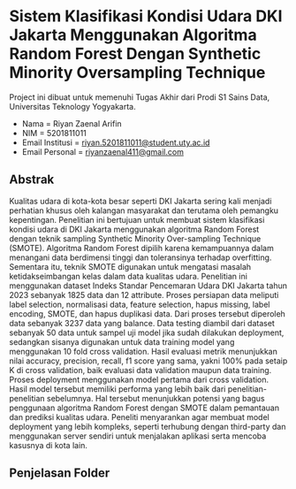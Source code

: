 # Sistem Klasifikasi Kondisi Udara DKI Jakarta Menggunakan Algoritma Random Forest Dengan Synthetic Minority Oversampling Technique
Project ini dibuat untuk memenuhi Tugas Akhir dari Prodi S1 Sains Data, Universitas Teknology Yogyakarta. 
- Nama            = Riyan Zaenal Arifin
- NIM             = 5201811011
- Email Institusi = riyan.5201811011@student.uty.ac.id
- Email Personal  = riyanzaenal411@gmail.com
  
## Abstrak
Kualitas udara di kota-kota besar seperti DKI Jakarta sering kali menjadi perhatian khusus oleh kalangan masyarakat dan terutama oleh pemangku kepentingan. Penelitian ini bertujuan untuk membuat sistem klasifikasi kondisi udara di DKI Jakarta menggunakan algoritma Random Forest dengan teknik sampling Synthetic Minority Over-sampling Technique (SMOTE). Algoritma Random Forest dipilih karena kemampuannya dalam menangani data berdimensi tinggi dan toleransinya terhadap overfitting. Sementara itu, teknik SMOTE digunakan untuk mengatasi masalah ketidakseimbangan kelas dalam data kualitas udara. Penelitian ini menggunakan dataset Indeks Standar Pencemaran Udara DKI Jakarta tahun 2023 sebanyak 1825 data dan 12 attribute. Proses persiapan data meliputi label selection, normalisasi data, feature selection,  hapus missing, label encoding, SMOTE, dan hapus duplikasi data. Dari proses tersebut diperoleh data sebanyak 3237 data yang balance. Data testing diambil dari dataset sebanyak 50 data untuk sampel uji model jika sudah dilakukan deployment, sedangkan sisanya digunakan untuk data training model yang menggunakan 10 fold cross validation. Hasil evaluasi metrik menunjukkan nilai accuracy, precision, recall, f1 score yang sama, yakni 100% pada setaip K di cross validation, baik evaluasi data validation maupun data training. Proses deployment menggunakan model pertama dari cross validation. Hasil model tersebut memiliki performa yang lebih baik dari penelitian-penelitian sebelumnya. Hal tersebut menunjukkan potensi yang bagus penggunaan algoritma Random Forest dengan SMOTE dalam pemantauan dan prediksi kualitas udara. Peneliti menyarankan agar membuat model deployment yang lebih kompleks, seperti terhubung dengan third-party dan menggunakan server sendiri untuk menjalakan aplikasi serta mencoba kasusnya di kota lain.

## Penjelasan Folder
### 
